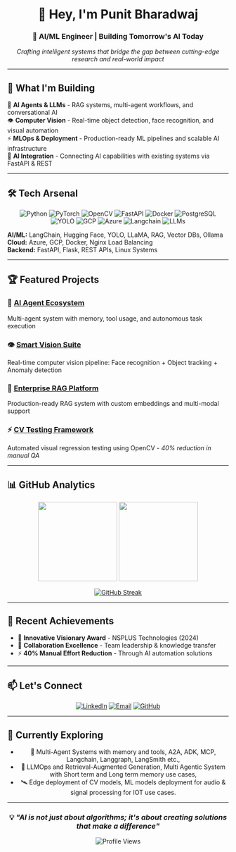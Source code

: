 <div align="center">

# 👋 Hey, I'm Punit Bharadwaj

### 🚀 AI/ML Engineer | Building Tomorrow's AI Today

*Crafting intelligent systems that bridge the gap between cutting-edge research and real-world impact*

---

</div>

## 🎯 What I'm Building

🤖 **AI Agents & LLMs** - RAG systems, multi-agent workflows, and conversational AI  
👁️ **Computer Vision** - Real-time object detection, face recognition, and visual automation  
⚡ **MLOps & Deployment** - Production-ready ML pipelines and scalable AI infrastructure  
🔗 **AI Integration** - Connecting AI capabilities with existing systems via FastAPI & REST

---

## 🛠️ Tech Arsenal

<div align="center">

![Python](https://img.shields.io/badge/Python-3776AB?style=for-the-badge&logo=python&logoColor=white)
![PyTorch](https://img.shields.io/badge/PyTorch-EE4C2C?style=for-the-badge&logo=pytorch&logoColor=white)
![OpenCV](https://img.shields.io/badge/OpenCV-27338e?style=for-the-badge&logo=OpenCV&logoColor=white)
![FastAPI](https://img.shields.io/badge/FastAPI-005571?style=for-the-badge&logo=fastapi&logoColor=white)
![Docker](https://img.shields.io/badge/Docker-2CA5E0?style=for-the-badge&logo=docker&logoColor=white)
![PostgreSQL](https://img.shields.io/badge/PostgreSQL-316192?style=for-the-badge&logo=postgresql&logoColor=white)
![YOLO](https://img.shields.io/badge/-YOLO-333?logo=yolo)
![GCP](https://img.shields.io/badge/-GCP-333?logo=googlecloud)
![Azure](https://img.shields.io/badge/-Azure-333?logo=microsoftazure)
![Langchain](https://img.shields.io/badge/-Langchain-333?logo=chainlink)
![LLMs](https://img.shields.io/badge/-LLMs-333?logo=openai)

</div>

**AI/ML:** LangChain, Hugging Face, YOLO, LLaMA, RAG, Vector DBs, Ollama
**Cloud:** Azure, GCP, Docker, Nginx Load Balancing  
**Backend:** FastAPI, Flask, REST APIs, Linux Systems

---

## 🏆 Featured Projects

### 🧠 [AI Agent Ecosystem](https://github.com/punit461)
Multi-agent system with memory, tool usage, and autonomous task execution

### 👁️ [Smart Vision Suite](https://github.com/punit461) 
Real-time computer vision pipeline: Face recognition + Object tracking + Anomaly detection

### 🤖 [Enterprise RAG Platform](https://github.com/punit461)
Production-ready RAG system with custom embeddings and multi-modal support

### ⚡ [CV Testing Framework](https://github.com/punit461)
Automated visual regression testing using OpenCV - *40% reduction in manual QA*

---

## 📊 GitHub Analytics

<div align="center">

<img height="180em" src="https://github-readme-stats.vercel.app/api?username=punit461&show_icons=true&theme=tokyonight&include_all_commits=true&count_private=true"/>
<img height="180em" src="https://github-readme-stats.vercel.app/api/top-langs/?username=punit461&layout=compact&theme=tokyonight"/>

</div>

<div align="center">

[![GitHub Streak](https://github-readme-streak-stats.herokuapp.com?user=punit461&theme=tokyonight&hide_border=true)](https://git.io/streak-stats)

</div>

---

## 🌟 Recent Achievements

- 🏅 **Innovative Visionary Award** - NSPLUS Technologies (2024)
- 🤝 **Collaboration Excellence** - Team leadership & knowledge transfer
- ⚡ **40% Manual Effort Reduction** - Through AI automation solutions

---

## 📫 Let's Connect

<div align="center">

[![LinkedIn](https://img.shields.io/badge/LinkedIn-0077B5?style=for-the-badge&logo=linkedin&logoColor=white)](https://www.linkedin.com/in/punit461bhardwaj)
[![Email](https://img.shields.io/badge/Email-D14836?style=for-the-badge&logo=gmail&logoColor=white)](mailto:punit461bhardwaj@gmail.com)
[![GitHub](https://img.shields.io/badge/GitHub-100000?style=for-the-badge&logo=github&logoColor=white)](https://github.com/punit461)

</div>

---

## 🚀 Currently Exploring

<div align="center">


- 🧩 Multi-Agent Systems with memory and tools, A2A, ADK, MCP, Langchain, Langgraph, LangSmith etc.,
- 🧠 LLMOps and Retrieval-Augmented Generation, Multi Agentic System with Short term and Long term memory use cases, 
- 🛰 Edge deployment of CV models, ML models deployment for audio & signal processing for IOT use cases.

</div>

---

<div align="center">

### 💡 *"AI is not just about algorithms; it's about creating solutions that make a difference"*

![Profile Views](https://komarev.com/ghpvc/?username=punit461&style=flat-square&color=blue)

</div>
